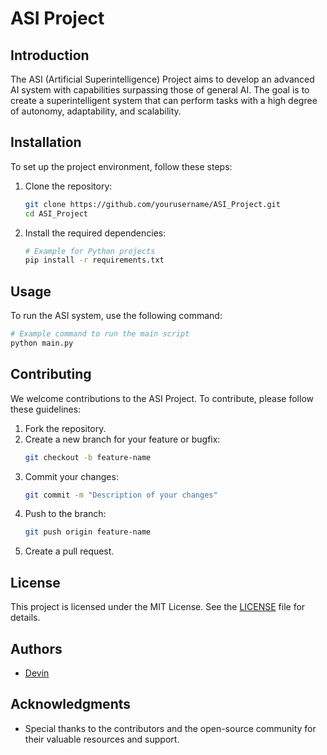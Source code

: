 # ASI Project

## Introduction
The ASI (Artificial Superintelligence) Project aims to develop an advanced AI system with capabilities surpassing those of general AI. The goal is to create a superintelligent system that can perform tasks with a high degree of autonomy, adaptability, and scalability.

## Installation
To set up the project environment, follow these steps:
1. Clone the repository:
   ```bash
   git clone https://github.com/yourusername/ASI_Project.git
   cd ASI_Project
   ```
2. Install the required dependencies:
   ```bash
   # Example for Python projects
   pip install -r requirements.txt
   ```

## Usage
To run the ASI system, use the following command:
```bash
# Example command to run the main script
python main.py
```

## Contributing
We welcome contributions to the ASI Project. To contribute, please follow these guidelines:
1. Fork the repository.
2. Create a new branch for your feature or bugfix:
   ```bash
   git checkout -b feature-name
   ```
3. Commit your changes:
   ```bash
   git commit -m "Description of your changes"
   ```
4. Push to the branch:
   ```bash
   git push origin feature-name
   ```
5. Create a pull request.

## License
This project is licensed under the MIT License. See the [LICENSE](LICENSE) file for details.

## Authors
- [Devin](https://github.com/yourusername)

## Acknowledgments
- Special thanks to the contributors and the open-source community for their valuable resources and support.
